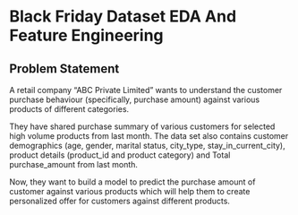# Black Friday Dataset EDA And Feature Engineering

## Problem Statement

A retail company “ABC Private Limited” wants to understand the customer purchase behaviour (specifically, purchase amount) against various products of different categories. 

They have shared purchase summary of various customers for selected high volume products from last month. The data set also contains customer demographics (age, gender, marital status, city_type, stay_in_current_city), product details (product_id and product category) and Total purchase_amount from last month.

Now, they want to build a model to predict the purchase amount of customer against various products which will help them to create personalized offer for customers against different products.

